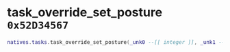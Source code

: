 # task_override_set_posture `0x52D34567`

```lua
natives.tasks.task_override_set_posture(_unk0 --[[ integer ]], _unk1 --[[ integer ]])
```